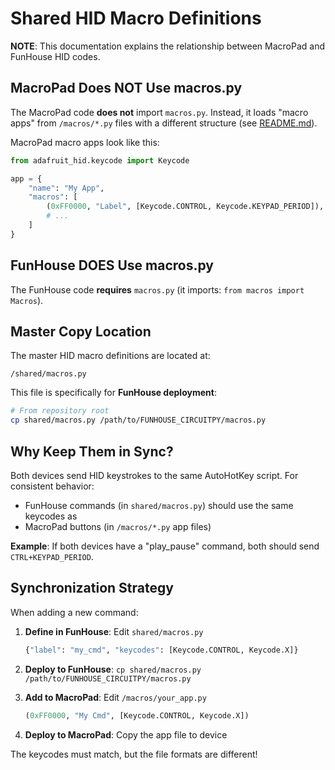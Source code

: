 # Shared HID Macro Definitions

**NOTE**: This documentation explains the relationship between MacroPad and FunHouse HID codes.

## MacroPad Does NOT Use macros.py

The MacroPad code **does not** import `macros.py`. Instead, it loads "macro apps" from `/macros/*.py` files with a different structure (see [README.md](README.md)).

MacroPad macro apps look like this:
```python
from adafruit_hid.keycode import Keycode

app = {
    "name": "My App",
    "macros": [
        (0xFF0000, "Label", [Keycode.CONTROL, Keycode.KEYPAD_PERIOD]),
        # ...
    ]
}
```

## FunHouse DOES Use macros.py

The FunHouse code **requires** `macros.py` (it imports: `from macros import Macros`).

## Master Copy Location

The master HID macro definitions are located at:
```
/shared/macros.py
```

This file is specifically for **FunHouse deployment**:

```bash
# From repository root
cp shared/macros.py /path/to/FUNHOUSE_CIRCUITPY/macros.py
```

## Why Keep Them in Sync?

Both devices send HID keystrokes to the same AutoHotKey script. For consistent behavior:

- FunHouse commands (in `shared/macros.py`) should use the same keycodes as
- MacroPad buttons (in `/macros/*.py` app files)

**Example**: If both devices have a "play_pause" command, both should send `CTRL+KEYPAD_PERIOD`.

## Synchronization Strategy

When adding a new command:

1. **Define in FunHouse**: Edit `shared/macros.py`
   ```python
   {"label": "my_cmd", "keycodes": [Keycode.CONTROL, Keycode.X]}
   ```

2. **Deploy to FunHouse**: `cp shared/macros.py /path/to/FUNHOUSE_CIRCUITPY/macros.py`

3. **Add to MacroPad**: Edit `/macros/your_app.py`
   ```python
   (0xFF0000, "My Cmd", [Keycode.CONTROL, Keycode.X])
   ```

4. **Deploy to MacroPad**: Copy the app file to device

The keycodes must match, but the file formats are different!
